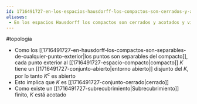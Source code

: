 ```yaml
---
id: 1716491727-en-los-espacios-hausdorff-los-compactos-son-cerrados-y-acotados-y-viceversa
aliases:
 - En los espacios Hausdorff los compactos son cerrados y acotados y viceversa
---
```


#topología 

- Como los [[1716491727-en-hausdorff-los-compactos-son-separables-de-cualquier-punto-exterior|los puntos son separables del compacto]], cada punto exterior al [[1716491727-espacio-compacto|compacto]] $K$ tiene un [[1716491727-conjunto-abierto|entorno abierto]] disjunto del $K$, por lo tanto $K^c$ es abierto
- Esto implica que $K$ es [[1716491727-conjunto-cerrado|cerrado]]
- Como existe un [[1716491727-subrecubrimiento|Subrecubrimiento]] finito, $K$ está acotado